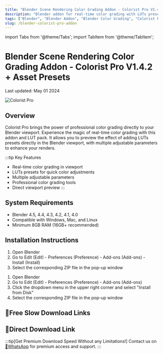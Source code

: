 ```yaml
---
title: "Blender Scene Rendering Color Grading Addon - Colorist Pro V1.4.2 + Asset Presets"
description: "Blender addon for real-time color grading with LUTs presets, featuring viewport preview and adjustable parameters for enhanced rendering."
tags: ["Blender", "Blender Addon", "Blender Color Grading", "Colorist Pro", "LUTs"]
slug: /blender-colorist-pro-addon
---
```


import Tabs from '@theme/Tabs';
import TabItem from '@theme/TabItem';

# Blender Scene Rendering Color Grading Addon - Colorist Pro V1.4.2 + Asset Presets

Last updated: May 01 2024

![Colorist Pro](https://www.gfxcamp.com/wp-content/uploads/2024/05/Colorist-Pro.jpg)

## Overview

Colorist Pro brings the power of professional color grading directly to your Blender viewport. Experience the magic of real-time color grading with this addon and LUT pack. It allows you to preview the effect of adding LUTs presets directly in the Blender viewport, with multiple adjustable parameters to enhance your renders.

:::tip Key Features
- Real-time color grading in viewport
- LUTs presets for quick color adjustments
- Multiple adjustable parameters
- Professional color grading tools
- Direct viewport preview
:::

## System Requirements

- Blender 4.5, 4.4, 4.3, 4.2, 4.1, 4.0
- Compatible with Windows, Mac, and Linux
- Minimum 8GB RAM (16GB+ recommended)

## Installation Instructions

<Tabs>
<TabItem value="blender40" label="Blender 4.0 or Lower">

1. Open Blender
2. Go to Edit (Edit) - Preferences (Preference) - Add-ons (Add-ons) - Install (Install)
3. Select the corresponding ZIP file in the pop-up window

</TabItem>
<TabItem value="blender41" label="Blender 4.1 or Higher">

1. Open Blender
2. Go to Edit (Edit) - Preferences (Preference) - Add-ons (Add-ons)
3. Click the dropdown menu in the upper right corner and select "Install from Disk"
4. Select the corresponding ZIP file in the pop-up window

</TabItem>
</Tabs>

## 🐌Free Slow Download Links
## 🚀Direct Download Link
:::tip[Get Premium Download Speed Without any Limitations!]
Contact us on [💬WhatsApp](https://wa.me/+8613237610083) for premium  access and support.
:::